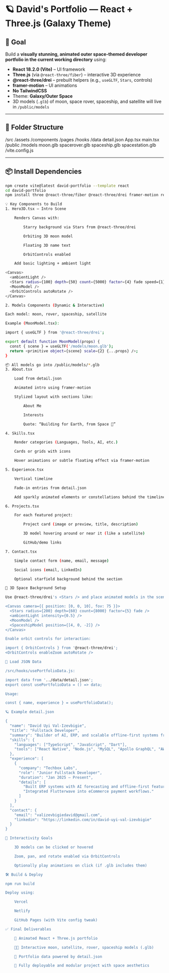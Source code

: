 # 🪐 David's Portfolio — React + Three.js (Galaxy Theme)

## 🚀 Goal
Build a **visually stunning, animated outer space-themed developer portfolio in the current working directory** using:

- **React 18.2.0 (Vite)** – UI framework
- **Three.js** (via `@react-three/fiber`) – interactive 3D experience
- **@react-three/drei** – prebuilt helpers (e.g., `useGLTF`, `Stars`, controls)
- **framer-motion** – UI animations
- **No TailwindCSS**
- Theme: **Galaxy/Outer Space**
- 3D models (`.glb`) of moon, space rover, spaceship, and satellite will live in `/public/models`

---

## 📁 Folder Structure

/src
/assets
/components
/pages
/hooks
/data
detail.json
App.tsx
main.tsx
/public
/models
moon.glb
spacerover.glb
spaceship.glb
spacestation.glb
/vite.config.js


---

## 📦 Install Dependencies

```bash
npm create vite@latest david-portfolio --template react
cd david-portfolio
npm install three @react-three/fiber @react-three/drei framer-motion react-icons

💡 Key Components to Build
1. Hero3D.tsx – Intro Scene

    Renders Canvas with:

        Starry background via Stars from @react-three/drei

        Orbiting 3D moon model

        Floating 3D name text

        OrbitControls enabled

    Add basic lighting + ambient light

<Canvas>
  <ambientLight />
  <Stars radius={100} depth={50} count={5000} factor={4} fade speed={1} />
  <MoonModel />
  <OrbitControls autoRotate />
</Canvas>

2. Models Components (Dynamic & Interactive)

Each model: moon, rover, spaceship, satellite

Example (MoonModel.tsx):

import { useGLTF } from '@react-three/drei';

export default function MoonModel(props) {
  const { scene } = useGLTF('/models/moon.glb');
  return <primitive object={scene} scale={2} {...props} />;
}

📦 All models go into /public/models/*.glb
3. About.tsx

    Load from detail.json

    Animated intro using framer-motion

    Stylized layout with sections like:

        About Me

        Interests

        Quote: “Building for Earth, from Space 🚀”

4. Skills.tsx

    Render categories (Languages, Tools, AI, etc.)

    Cards or grids with icons

    Hover animations or subtle floating effect via framer-motion

5. Experience.tsx

    Vertical timeline

    Fade-in entries from detail.json

    Add sparkly animated elements or constellations behind the timeline

6. Projects.tsx

    For each featured project:

        Project card (image or preview, title, description)

        3D model hovering around or near it (like a satellite)

        GitHub/demo links

7. Contact.tsx

    Simple contact form (name, email, message)

    Social icons (email, LinkedIn)

    Optional starfield background behind the section

🌌 3D Space Background Setup

Use @react-three/drei's <Stars /> and place animated models in the scene.

<Canvas camera={{ position: [0, 0, 10], fov: 75 }}>
  <Stars radius={200} depth={60} count={8000} factor={5} fade />
  <ambientLight intensity={0.5} />
  <MoonModel />
  <SpaceshipModel position={[4, 0, -2]} />
</Canvas>

Enable orbit controls for interaction:

import { OrbitControls } from '@react-three/drei';
<OrbitControls enableZoom autoRotate />

🔄 Load JSON Data

/src/hooks/usePortfolioData.js:

import data from '../data/detail.json';
export const usePortfolioData = () => data;

Usage:

const { name, experience } = usePortfolioData();

🪐 Example detail.json

{
  "name": "David Uyi Val-Izevbigie",
  "title": "Fullstack Developer",
  "summary": "Builder of AI, ERP, and scalable offline-first systems from the edge of the galaxy.",
  "skills": {
    "languages": ["TypeScript", "JavaScript", "Dart"],
    "tools": ["React Native", "Node.js", "MySQL", "Apollo GraphQL", "AWS"]
  },
  "experience": [
    {
      "company": "Techbox Labs",
      "role": "Junior Fullstack Developer",
      "duration": "Jan 2025 – Present",
      "details": [
        "Built ERP systems with AI forecasting and offline-first features.",
        "Integrated Flutterwave into eCommerce payment workflows."
      ]
    }
  ],
  "contact": {
    "email": "valizevbigiedavid@gmail.com",
    "linkedin": "https://linkedin.com/in/david-uyi-val-izevbigie"
  }
}

🎯 Interactivity Goals

    3D models can be clicked or hovered

    Zoom, pan, and rotate enabled via OrbitControls

    Optionally play animations on click (if .glb includes them)

🛠 Build & Deploy

npm run build

Deploy using:

    Vercel

    Netlify

    GitHub Pages (with Vite config tweak)

✅ Final Deliverables

    🌌 Animated React + Three.js portfolio

    🧑‍🚀 Interactive moon, satellite, rover, spaceship models (.glb)

    🧠 Portfolio data powered by detail.json

    🎯 Fully deployable and modular project with space aesthetics